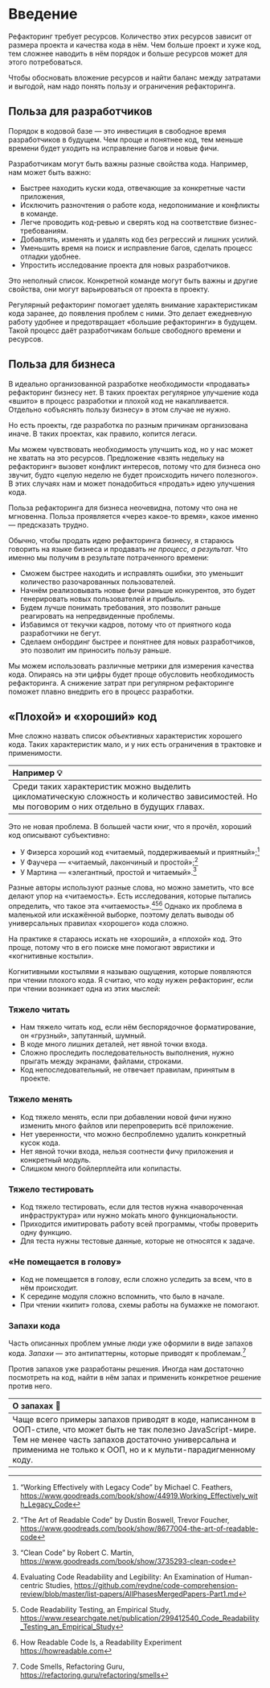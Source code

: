 # Введение

Рефакторинг требует ресурсов. Количество этих ресурсов зависит от размера проекта и качества кода в нём. Чем больше проект и хуже код, тем сложнее наводить в нём порядок и больше ресурсов может для этого потребоваться.

Чтобы обосновать вложение ресурсов и найти баланс между затратами и выгодой, нам надо понять пользу и ограничения рефакторинга.

## Польза для разработчиков

Порядок в кодовой базе — это инвестиция в свободное время разработчиков в будущем. Чем проще и понятнее код, тем меньше времени будет уходить на исправление багов и новые фичи.

Разработчикам могут быть важны разные свойства кода. Например, нам может быть важно:

- Быстрее находить куски кода, отвечающие за конкретные части приложения,
- Исключить разночтения о работе кода, недопонимание и конфликты в команде.
- Легче проводить код-ревью и сверять код на соответствие бизнес-требованиям.
- Добавлять, изменять и удалять код без регрессий и лишних усилий.
- Уменьшить время на поиск и исправление багов, сделать процесс отладки удобнее.
- Упростить исследование проекта для новых разработчиков.

Это неполный список. Конкретной команде могут быть важны и другие свойства, они могут варьироваться от проекта в проекту.

Регулярный рефакторинг помогает уделять внимание характеристикам кода заранее, до появления проблем с ними. Это делает ежедневную работу удобнее и предотвращает «большие рефакторинги» в будущем. Такой процесс даёт разработчикам больше свободного времени и ресурсов.

## Польза для бизнеса

В идеально организованной разработке необходимости «продавать» рефакторинг бизнесу нет. В таких проектах регулярное улучшение кода «вшито» в процесс разработки и плохой код не накапливается. Отдельно «объяснять пользу бизнесу» в этом случае не нужно.

Но есть проекты, где разработка по разным причинам организована иначе. В таких проектах, как правило, копится легаси.

Мы можем чувствовать необходимость улучшить код, но у нас может не хватать на это ресурсов. Предложение «взять недельку на рефакторинг» вызовет конфликт интересов, потому что для бизнеса оно звучит, будто «целую неделю не будет происходить ничего полезного». В этих случаях нам и может понадобиться «продать» идею улучшения кода.

Польза рефакторинга для бизнеса неочевидна, потому что она не мгновенна. Польза проявляется «через какое-то время», какое именно — предсказать трудно.

Обычно, чтобы продать идею рефакторинга бизнесу, я стараюсь говорить на языке бизнеса и продавать _не процесс, а результат_. Что именно мы получим в результате потраченного времени:

- Сможем быстрее находить и исправлять ошибки, это уменьшит количество разочарованных пользователей.
- Начнём реализовывать новые фичи раньше конкурентов, это будет генерировать новых пользователей и прибыль.
- Будем лучше понимать требования, это позволит раньше реагировать на непредвиденные проблемы.
- Избавимся от текучки кадров, потому что от приятного кода разработчики не бегут.
- Сделаем онбординг быстрее и понятнее для новых разработчиков, это позволит им приносить пользу раньше.

Мы можем использовать различные метрики для измерения качества кода. Опираясь на эти цифры будет проще обусловить необходимость рефакторинга. А снижение затрат при регулярном рефакторинге поможет плавно внедрить его в процесс разработки.

## «Плохой» и «хороший» код

Мне сложно назвать список _объективных_ характеристик хорошего кода. Таких характеристик мало, и у них есть ограничения в трактовке и применимости.

| Например 💡                                                                                                                                    |
| :--------------------------------------------------------------------------------------------------------------------------------------------- |
| Среди таких характеристик можно выделить цикломатическую сложность и количество зависимостей. Но мы поговорим о них отдельно в будущих главах. |

Это не новая проблема. В большей части книг, что я прочёл, хороший код описывают субъективно:

- У Физерса хороший код «читаемый, поддерживаемый и приятный»;[^workingeffectively]
- У Фаучера — «читаемый, лакончиный и простой»;[^readablecode]
- У Мартина — «элегантный, простой и читаемый».[^cleancode]

Разные авторы используют разные слова, но можно заметить, что все делают упор на «читаемость». Есть исследования, которые пытались определить, что такое эта «читаемость».[^evaluatingstudies][^readability][^howreadable] Однако их проблема в маленькой или искажённой выборке, поэтому делать выводы об универсальных правилах «хорошего» кода сложно.

На практике я стараюсь искать не «хороший», а «плохой» код. Это проще, потому что в его поиске мне помогают эвристики и «когнитивные костыли».

Когнитивными костылями я называю ощущения, которые появляются при чтении плохого кода. Я считаю, что коду нужен рефакторинг, если при чтении возникает одна из этих мыслей:

### Тяжело читать

- Нам тяжело читать код, если нём беспорядочное форматирование, он «грузный», запутанный, шумный.
- В коде много лишних деталей, нет явной точки входа.
- Сложно проследить последовательность выполнения, нужно прыгать между экранами, файлами, строками.
- Код непоследовательный, не отвечает правилам, принятым в проекте.

### Тяжело менять

- Код тяжело менять, если при добавлении новой фичи нужно изменить много файлов или перепроверить всё приложение.
- Нет уверенности, что можно беспроблемно удалить конкретный кусок кода.
- Нет явной точки входа, нельзя соотнести фичу приложения и конкретный модуль.
- Слишком много бойлерплейта или копипасты.

### Тяжело тестировать

- Код тяжело тестировать, если для тестов нужна «навороченная инфраструктура» или нужно мо́кать много функциональности.
- Приходится имитировать работу всей программы, чтобы проверить одну функцию.
- Для теста нужны тестовые данные, которые не относятся к задаче.

### «Не помещается в голову»

- Код не помещается в голову, если сложно уследить за всем, что в нём происходит.
- К середине модуля сложно вспомнить, что было в начале.
- При чтении «кипит» голова, схемы работы на бумажке не помогают.

### Запахи кода

Часть описанных проблем умные люди уже оформили в виде запахов кода. _Запахи_ — это антипаттерны, которые приводят к проблемам.[^smells]

Против запахов уже разработаны решения. Иногда нам достаточно посмотреть на код, найти в нём запах и применить конкретное решение против него.

| О запахах 🦨                                                                                                                                                                                                                          |
| :------------------------------------------------------------------------------------------------------------------------------------------------------------------------------------------------------------------------------------ |
| Чаще всего примеры запахов приводят в коде, написанном в ООП-стиле, что может быть не так полезно JavaScript-мире. Тем не менее часть запахов достаточно универсальна и применима не только к ООП, но и к мульти-парадигменному коду. |

[^workingeffectively]: “Working Effectively with Legacy Code” by Michael C. Feathers, https://www.goodreads.com/book/show/44919.Working_Effectively_with_Legacy_Code
[^readablecode]: “The Art of Readable Code” by Dustin Boswell, Trevor Foucher, https://www.goodreads.com/book/show/8677004-the-art-of-readable-code
[^cleancode]: “Clean Code” by Robert C. Martin, https://www.goodreads.com/book/show/3735293-clean-code
[^evaluatingstudies]: Evaluating Code Readability and Legibility: An Examination of Human-centric Studies, https://github.com/reydne/code-comprehension-review/blob/master/list-papers/AllPhasesMergedPapers-Part1.md
[^readability]: Code Readability Testing, an Empirical Study, https://www.researchgate.net/publication/299412540_Code_Readability_Testing_an_Empirical_Study
[^howreadable]: How Readable Code Is, a Readability Experiment https://howreadable.com
[^smells]: Code Smells, Refactoring Guru, https://refactoring.guru/refactoring/smells
